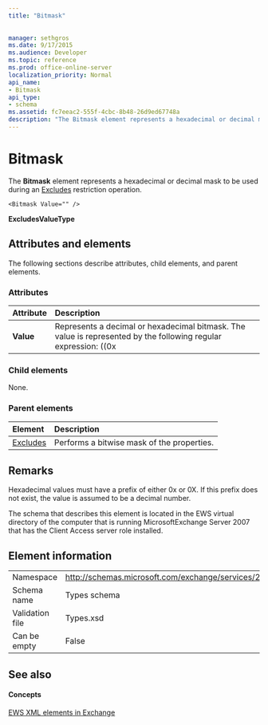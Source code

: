 ```yaml
---
title: "Bitmask"
 
 
manager: sethgros
ms.date: 9/17/2015
ms.audience: Developer
ms.topic: reference
ms.prod: office-online-server
localization_priority: Normal
api_name:
- Bitmask
api_type:
- schema
ms.assetid: fc7eeac2-555f-4cbc-8b48-26d9ed67748a
description: "The Bitmask element represents a hexadecimal or decimal mask to be used during an Excludes restriction operation."
---
```


# Bitmask

The **Bitmask** element represents a hexadecimal or decimal mask to be used during an [Excludes](excludes.md) restriction operation. 
  
```
<Bitmask Value="" />
```

 **ExcludesValueType**
## Attributes and elements

The following sections describe attributes, child elements, and parent elements.
  
### Attributes

|**Attribute**|**Description**|
|:-----|:-----|
|**Value** <br/> | Represents a decimal or hexadecimal bitmask. The value is represented by the following regular expression: ((0x|0X)[0-9A-Fa-f]\*)|([0-9]\*).  <br/>  The following are examples of hexadecimal values for this attribute:  <br/>  0x12AF  <br/>  0X334AE  <br/>  The following are examples of decimal values for this attribute:  <br/>  10  <br/>  255  <br/>  4562  <br/> |
   
### Child elements

None.
  
### Parent elements

|**Element**|**Description**|
|:-----|:-----|
|[Excludes](excludes.md) <br/> |Performs a bitwise mask of the properties.  <br/> |
   
## Remarks

Hexadecimal values must have a prefix of either 0x or 0X. If this prefix does not exist, the value is assumed to be a decimal number.
  
The schema that describes this element is located in the EWS virtual directory of the computer that is running MicrosoftExchange Server 2007 that has the Client Access server role installed.
  
## Element information

|||
|:-----|:-----|
|Namespace  <br/> |http://schemas.microsoft.com/exchange/services/2006/types  <br/> |
|Schema name  <br/> |Types schema  <br/> |
|Validation file  <br/> |Types.xsd  <br/> |
|Can be empty  <br/> |False  <br/> |
   
## See also

#### Concepts

[EWS XML elements in Exchange](ews-xml-elements-in-exchange.md)

